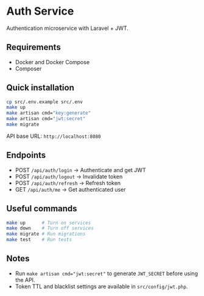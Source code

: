 # Auth Service

Authentication microservice with Laravel + JWT.

## Requirements
- Docker and Docker Compose
- Composer

## Quick installation
```bash
cp src/.env.example src/.env
make up
make artisan cmd="key:generate"
make artisan cmd="jwt:secret"
make migrate
```

API base URL: `http://localhost:8080`

## Endpoints
- POST `/api/auth/login`   → Authenticate and get JWT
- POST `/api/auth/logout`  → Invalidate token
- POST `/api/auth/refresh` → Refresh token
- GET  `/api/auth/me`      → Get authenticated user

## Useful commands
```bash
make up      # Turn on services
make down    # Turn off services
make migrate # Run migrations
make test    # Run tests
```

## Notes
- Run `make artisan cmd="jwt:secret"` to generate `JWT_SECRET` before using the API.
- Token TTL and blacklist settings are available in `src/config/jwt.php`.
